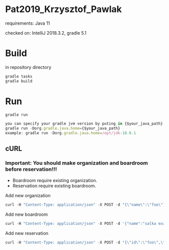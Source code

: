 # Pat2019_Krzysztof_Pawlak

requirements: Java 11

checked on: IntelliJ 2018.3.2, gradle 5.1

# Build
in repository directory

```javascript
gradle tasks
gradle build
```
# Run
```javascript
gradle run
```

```javascript
you can specify your gradle jvm version by puting in {$your_java_path} path to dir with java 10
gradle run -Dorg.gradle.java.home={$your_java_path}
example: gradle run -Dorg.gradle.java.home=/opt/jdk-10.0.1
```

## cURL

### Important: You should make organization and boardroom before reservation!!! 
- Boardroom require existing organization.
- Reservation require existing boardroom.

Add new organization
```javascript
curl -H "Content-Type: application/json" -X POST -d "{\"name\":\"foo\"}" http://localhost:8080/organizations	
```

Add new boardroom
```javascript
curl -H "Content-Type: application/json" -X POST -d '{"name":"salka example","id":"1.33","organizationName":"foo","level":0,"available":true,"seats":10,"standingPlaces":10,"sunbeds":10,"hammocks":10,"equipment":{"projectorName":"foo","phoneAvailable":true,"phone":{"internalNumber":99,"externalNumber":"+12 123456789","phoneInterface":"USB"}}}' http://localhost:8080/boardrooms
```

Add new reservation
```javascript
curl -H "Content-Type: application/json" -X POST -d "{\"id\":\"foo\",\"boardroomName\":\"salka example\",\"reservationFrom\":\"2019-01-19T17:14:39\",\"reservationTo\":\"2019-01-19T18:14:39\"}" http://localhost:8080/reservations
```
